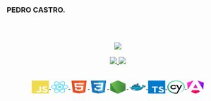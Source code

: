 ### PEDRO CASTRO.
<br><br>
   <p align="center"> <samp>
   <a href="https://github.com/DenverCoder1/readme-typing-svg"><img src="https://readme-typing-svg.herokuapp.com?lines=👋+Hi+there!+I'm+a+Developer&center=true&title_color=79c0ff"></a>
  </samp>
<div align="center">
  <a href="https://github.com/pedrocastrovs">
  <img height="150em" src="https://github-readme-stats.vercel.app/api?username=pedrocastrovs&show_icons=true&theme=tokyonight&include_all_commits=true&count_private=true"/>
  <img height="150em" src="https://github-readme-stats.vercel.app/api/top-langs/?username=pedrocastrovs&layout=compact&langs_count=7&theme=tokyonight"/>

<div align="center" style="display: inline_block"><br>
  <div style="display: inline_block"><br>
  <img align="center" alt="pv-Js" height="30" width="40" src="https://raw.githubusercontent.com/devicons/devicon/master/icons/javascript/javascript-plain.svg">
     <img align="center" alt="pv-React" height="30" width="40" src="https://raw.githubusercontent.com/devicons/devicon/master/icons/react/react-original.svg">
     <img align="center" alt="pv-HTML" height="30" width="40" src="https://raw.githubusercontent.com/devicons/devicon/master/icons/html5/html5-original.svg">
     <img align="center" alt="pv-CSS" height="30" width="40" src="https://raw.githubusercontent.com/devicons/devicon/master/icons/css3/css3-original.svg">
      <img align="center" alt="pv-nodejs" height="30" width="40" src="https://raw.githubusercontent.com/devicons/devicon/master/icons/nodejs/nodejs-original.svg">
      <img align="center" alt="pv-docker" height="30" width="40" src="https://raw.githubusercontent.com/devicons/devicon/master/icons/docker/docker-original.svg">
      <img align="center" alt="pv-typescript" height="30" width="40" src="https://raw.githubusercontent.com/devicons/devicon/master/icons/typescript/typescript-original.svg">
      <img align="center" alt="pv-cypressio" height="30" width="40" src="https://raw.githubusercontent.com/devicons/devicon/master/icons/cypressio/cypressio-original.svg">
      <img align="center" alt="pv-angular" height="30" width="40" src="https://raw.githubusercontent.com/devicons/devicon/master/icons/angular/angular-original.svg">
</div>
    
 ##
    
<!-- ![Snake animation] -->
